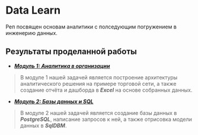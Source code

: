 # Data Learn
Реп посвящен основам аналитики с полседующим погружением в инженерию данных.
## Результаты проделанной работы
- ***[Модуль 1: Аналитика в организации](DE-101/Module1)***

> В модуле 1 нашей задачей является построение архитектуры аналитического решения на примере торговой сети, а также создание отчёта и дашборда в ***Excel*** на основе собранных данных.

- ***[Модуль 2: Базы данных и SQL](DE-101/Module2)***

> В модуле 2 нашей задачей является создание базы данных в ***PostgreSQL***, написание запросов к ней, а также отрисовка модели данных в ***SqlDBM***.
